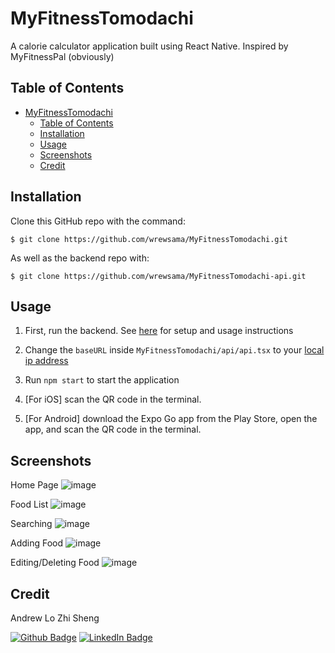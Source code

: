 # MyFitnessTomodachi
A calorie calculator application built using React Native. Inspired by MyFitnessPal (obviously)

## Table of Contents
- [MyFitnessTomodachi](#myfitnesstomodachi)
  - [Table of Contents](#table-of-contents)
  - [Installation](#installation)
  - [Usage](#usage)
  - [Screenshots](#screenshots)
  - [Credit](#credit)

## Installation
Clone this GitHub repo with the command:
```
$ git clone https://github.com/wrewsama/MyFitnessTomodachi.git
```

As well as the backend repo with:
```
$ git clone https://github.com/wrewsama/MyFitnessTomodachi-api.git
```

## Usage

1. First, run the backend. See [here](https://github.com/wrewsama/MyFitnessTomodachi-api#installation) for setup and usage instructions

2. Change the `baseURL` inside `MyFitnessTomodachi/api/api.tsx` to your [local ip address](https://www.whatismybrowser.com/detect/what-is-my-local-ip-address)

3. Run `npm start` to start the application

4. [For iOS] scan the QR code in the terminal.

5. [For Android] download the Expo Go app from the Play Store, open the app, and scan the QR code in the terminal.

## Screenshots
Home Page
![image](https://github.com/wrewsama/MyFitnessTomodachi/assets/92683142/41aad9fe-54bc-43b6-b976-fee4d7861539)

Food List
![image](https://github.com/wrewsama/MyFitnessTomodachi/assets/92683142/a509bf12-b15d-4ea0-b26e-a53e4f98a179)

Searching 
![image](https://github.com/wrewsama/MyFitnessTomodachi/assets/92683142/da3f2c23-a2f6-4755-9a66-dddc3efe3b4a)

Adding Food
![image](https://github.com/wrewsama/MyFitnessTomodachi/assets/92683142/6c82ea7f-a92d-41ec-8788-c9fbb880dccb)

Editing/Deleting Food
![image](https://github.com/wrewsama/MyFitnessTomodachi/assets/92683142/eeff2b22-1a2c-4009-b05f-169b8a888754)


## Credit
Andrew Lo Zhi Sheng 

[![Github Badge](https://img.shields.io/badge/GitHub-100000?style=for-the-badge&logo=github&logoColor=white)](https://github.com/wrewsama)
[![LinkedIn Badge](https://img.shields.io/badge/LinkedIn-0077B5?style=for-the-badge&logo=linkedin&logoColor=white)](https://www.linkedin.com/in/andrewlozhisheng/)
